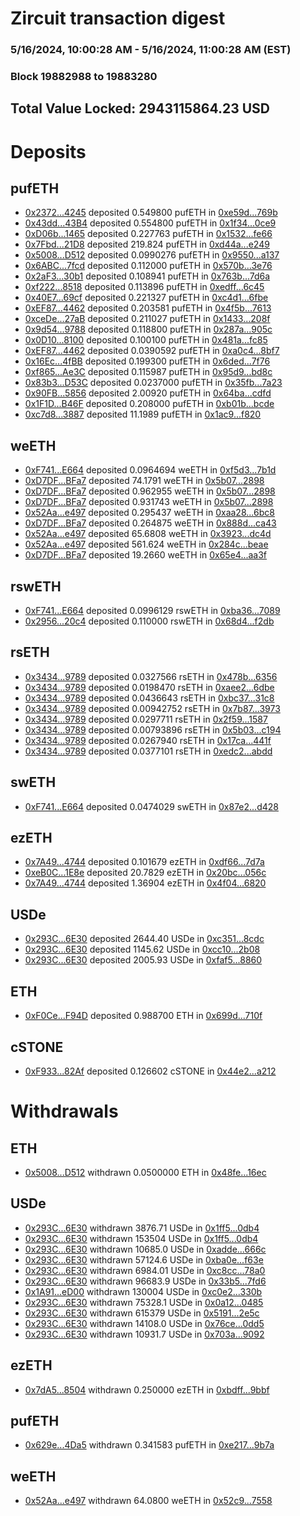 # Zircuit transaction digest
### 5/16/2024, 10:00:28 AM - 5/16/2024, 11:00:28 AM (EST)
### Block 19882988 to 19883280

## Total Value Locked: 2943115864.23 USD

# Deposits
## pufETH
- [0x2372...4245](https://etherscan.io/address/0x23725452f6a077D4100Fd6b5c4fCB76F59784245) deposited 0.549800 pufETH in [0xe59d...769b](https://etherscan.io/tx/0x23725452f6a077D4100Fd6b5c4fCB76F59784245)
- [0x43dd...43B4](https://etherscan.io/address/0x43dd194e2d994C6e76A00aE6e24D1e079b6343B4) deposited 0.554800 pufETH in [0x1f34...0ce9](https://etherscan.io/tx/0x43dd194e2d994C6e76A00aE6e24D1e079b6343B4)
- [0xD06b...1465](https://etherscan.io/address/0xD06bEb4c921057cfc47F74a15F3461438BF01465) deposited 0.227763 pufETH in [0x1532...fe66](https://etherscan.io/tx/0xD06bEb4c921057cfc47F74a15F3461438BF01465)
- [0x7Fbd...21D8](https://etherscan.io/address/0x7Fbd2bF38983fa8cCC5b121D8d97aab1325121D8) deposited 219.824 pufETH in [0xd44a...e249](https://etherscan.io/tx/0x7Fbd2bF38983fa8cCC5b121D8d97aab1325121D8)
- [0x5008...D512](https://etherscan.io/address/0x5008F6F5d44b5E05b196f144A9788CFe192DD512) deposited 0.0990276 pufETH in [0x9550...a137](https://etherscan.io/tx/0x5008F6F5d44b5E05b196f144A9788CFe192DD512)
- [0x6ABC...7fcd](https://etherscan.io/address/0x6ABCb8Cda92EEdBc4881833d78db4840DdA47fcd) deposited 0.112000 pufETH in [0x570b...3e76](https://etherscan.io/tx/0x6ABCb8Cda92EEdBc4881833d78db4840DdA47fcd)
- [0x2aF3...30b1](https://etherscan.io/address/0x2aF3A464f38fbA5191Bf0E27c70d4F9AfD9430b1) deposited 0.108941 pufETH in [0x763b...7d6a](https://etherscan.io/tx/0x2aF3A464f38fbA5191Bf0E27c70d4F9AfD9430b1)
- [0xf222...8518](https://etherscan.io/address/0xf222219150864df4c71505fabF4F4c44BFEA8518) deposited 0.113896 pufETH in [0xedff...6c45](https://etherscan.io/tx/0xf222219150864df4c71505fabF4F4c44BFEA8518)
- [0x40E7...69cf](https://etherscan.io/address/0x40E79eF28e2e3757923B31798DCBc550c34469cf) deposited 0.221327 pufETH in [0xc4d1...6fbe](https://etherscan.io/tx/0x40E79eF28e2e3757923B31798DCBc550c34469cf)
- [0xEF87...4462](https://etherscan.io/address/0xEF87578F224297441b218b4Bb71b37584f9a4462) deposited 0.203581 pufETH in [0x4f5b...7613](https://etherscan.io/tx/0xEF87578F224297441b218b4Bb71b37584f9a4462)
- [0xceDe...27aB](https://etherscan.io/address/0xceDe1B324AA74bb92E8aEb7882eDeD37047727aB) deposited 0.211027 pufETH in [0x1433...208f](https://etherscan.io/tx/0xceDe1B324AA74bb92E8aEb7882eDeD37047727aB)
- [0x9d54...9788](https://etherscan.io/address/0x9d54853c938DbFBe381006b3E69A6533A0279788) deposited 0.118800 pufETH in [0x287a...905c](https://etherscan.io/tx/0x9d54853c938DbFBe381006b3E69A6533A0279788)
- [0x0D10...8100](https://etherscan.io/address/0x0D109a8c9b053f536115F5B212b80aA367108100) deposited 0.100100 pufETH in [0x481a...fc85](https://etherscan.io/tx/0x0D109a8c9b053f536115F5B212b80aA367108100)
- [0xEF87...4462](https://etherscan.io/address/0xEF87578F224297441b218b4Bb71b37584f9a4462) deposited 0.0390592 pufETH in [0xa0c4...8bf7](https://etherscan.io/tx/0xEF87578F224297441b218b4Bb71b37584f9a4462)
- [0x16Ec...4fBB](https://etherscan.io/address/0x16Ecd6ECDa9AfCF3975e3856b1799Af99b414fBB) deposited 0.199300 pufETH in [0x6ded...7f76](https://etherscan.io/tx/0x16Ecd6ECDa9AfCF3975e3856b1799Af99b414fBB)
- [0xf865...Ae3C](https://etherscan.io/address/0xf8659BcfA5a0955de8dd5828426aee9fDeA1Ae3C) deposited 0.115987 pufETH in [0x95d9...bd8c](https://etherscan.io/tx/0xf8659BcfA5a0955de8dd5828426aee9fDeA1Ae3C)
- [0x83b3...D53C](https://etherscan.io/address/0x83b359A37BDb3552117D73306052395036feD53C) deposited 0.0237000 pufETH in [0x35fb...7a23](https://etherscan.io/tx/0x83b359A37BDb3552117D73306052395036feD53C)
- [0x90FB...5856](https://etherscan.io/address/0x90FB7cd4569009f7748855e4752031E703b65856) deposited 2.00920 pufETH in [0x64ba...cdfd](https://etherscan.io/tx/0x90FB7cd4569009f7748855e4752031E703b65856)
- [0x1F1D...B46F](https://etherscan.io/address/0x1F1D77bc17605188C2c4548e8171F1C8Bb9DB46F) deposited 0.208000 pufETH in [0xb01b...bcde](https://etherscan.io/tx/0x1F1D77bc17605188C2c4548e8171F1C8Bb9DB46F)
- [0xc7d8...3887](https://etherscan.io/address/0xc7d8c7D8795c5cD4437539667D4C5A8fe33F3887) deposited 11.1989 pufETH in [0x1ac9...f820](https://etherscan.io/tx/0xc7d8c7D8795c5cD4437539667D4C5A8fe33F3887)
## weETH
- [0xF741...E664](https://etherscan.io/address/0xF741A8e16885bCfBA45fD8b1900ed27788B9E664) deposited 0.0964694 weETH in [0xf5d3...7b1d](https://etherscan.io/tx/0xF741A8e16885bCfBA45fD8b1900ed27788B9E664)
- [0xD7DF...BFa7](https://etherscan.io/address/0xD7DF7E085214743530afF339aFC420c7c720BFa7) deposited 74.1791 weETH in [0x5b07...2898](https://etherscan.io/tx/0xD7DF7E085214743530afF339aFC420c7c720BFa7)
- [0xD7DF...BFa7](https://etherscan.io/address/0xD7DF7E085214743530afF339aFC420c7c720BFa7) deposited 0.962955 weETH in [0x5b07...2898](https://etherscan.io/tx/0xD7DF7E085214743530afF339aFC420c7c720BFa7)
- [0xD7DF...BFa7](https://etherscan.io/address/0xD7DF7E085214743530afF339aFC420c7c720BFa7) deposited 0.931743 weETH in [0x5b07...2898](https://etherscan.io/tx/0xD7DF7E085214743530afF339aFC420c7c720BFa7)
- [0x52Aa...e497](https://etherscan.io/address/0x52Aa899454998Be5b000Ad077a46Bbe360F4e497) deposited 0.295437 weETH in [0xaa28...6bc8](https://etherscan.io/tx/0x52Aa899454998Be5b000Ad077a46Bbe360F4e497)
- [0xD7DF...BFa7](https://etherscan.io/address/0xD7DF7E085214743530afF339aFC420c7c720BFa7) deposited 0.264875 weETH in [0x888d...ca43](https://etherscan.io/tx/0xD7DF7E085214743530afF339aFC420c7c720BFa7)
- [0x52Aa...e497](https://etherscan.io/address/0x52Aa899454998Be5b000Ad077a46Bbe360F4e497) deposited 65.6808 weETH in [0x3923...dc4d](https://etherscan.io/tx/0x52Aa899454998Be5b000Ad077a46Bbe360F4e497)
- [0x52Aa...e497](https://etherscan.io/address/0x52Aa899454998Be5b000Ad077a46Bbe360F4e497) deposited 561.624 weETH in [0x284c...beae](https://etherscan.io/tx/0x52Aa899454998Be5b000Ad077a46Bbe360F4e497)
- [0xD7DF...BFa7](https://etherscan.io/address/0xD7DF7E085214743530afF339aFC420c7c720BFa7) deposited 19.2660 weETH in [0x65e4...aa3f](https://etherscan.io/tx/0xD7DF7E085214743530afF339aFC420c7c720BFa7)
## rswETH
- [0xF741...E664](https://etherscan.io/address/0xF741A8e16885bCfBA45fD8b1900ed27788B9E664) deposited 0.0996129 rswETH in [0xba36...7089](https://etherscan.io/tx/0xF741A8e16885bCfBA45fD8b1900ed27788B9E664)
- [0x2956...20c4](https://etherscan.io/address/0x295621cFE3909A537989cc04B5D2f42f4eCD20c4) deposited 0.110000 rswETH in [0x68d4...f2db](https://etherscan.io/tx/0x295621cFE3909A537989cc04B5D2f42f4eCD20c4)
## rsETH
- [0x3434...9789](https://etherscan.io/address/0x34349c5569e7B846c3558961552D2202760A9789) deposited 0.0327566 rsETH in [0x478b...6356](https://etherscan.io/tx/0x34349c5569e7B846c3558961552D2202760A9789)
- [0x3434...9789](https://etherscan.io/address/0x34349c5569e7B846c3558961552D2202760A9789) deposited 0.0198470 rsETH in [0xaee2...6dbe](https://etherscan.io/tx/0x34349c5569e7B846c3558961552D2202760A9789)
- [0x3434...9789](https://etherscan.io/address/0x34349c5569e7B846c3558961552D2202760A9789) deposited 0.0436643 rsETH in [0xbc37...31c8](https://etherscan.io/tx/0x34349c5569e7B846c3558961552D2202760A9789)
- [0x3434...9789](https://etherscan.io/address/0x34349c5569e7B846c3558961552D2202760A9789) deposited 0.00942752 rsETH in [0x7b87...3973](https://etherscan.io/tx/0x34349c5569e7B846c3558961552D2202760A9789)
- [0x3434...9789](https://etherscan.io/address/0x34349c5569e7B846c3558961552D2202760A9789) deposited 0.0297711 rsETH in [0x2f59...1587](https://etherscan.io/tx/0x34349c5569e7B846c3558961552D2202760A9789)
- [0x3434...9789](https://etherscan.io/address/0x34349c5569e7B846c3558961552D2202760A9789) deposited 0.00793896 rsETH in [0x5b03...c194](https://etherscan.io/tx/0x34349c5569e7B846c3558961552D2202760A9789)
- [0x3434...9789](https://etherscan.io/address/0x34349c5569e7B846c3558961552D2202760A9789) deposited 0.0267940 rsETH in [0x17ca...441f](https://etherscan.io/tx/0x34349c5569e7B846c3558961552D2202760A9789)
- [0x3434...9789](https://etherscan.io/address/0x34349c5569e7B846c3558961552D2202760A9789) deposited 0.0377101 rsETH in [0xedc2...abdd](https://etherscan.io/tx/0x34349c5569e7B846c3558961552D2202760A9789)
## swETH
- [0xF741...E664](https://etherscan.io/address/0xF741A8e16885bCfBA45fD8b1900ed27788B9E664) deposited 0.0474029 swETH in [0x87e2...d428](https://etherscan.io/tx/0xF741A8e16885bCfBA45fD8b1900ed27788B9E664)
## ezETH
- [0x7A49...4744](https://etherscan.io/address/0x7A493Be5c2ce014cD049Bf178a1ac0Db1B434744) deposited 0.101679 ezETH in [0xdf66...7d7a](https://etherscan.io/tx/0x7A493Be5c2ce014cD049Bf178a1ac0Db1B434744)
- [0xeB0C...1E8e](https://etherscan.io/address/0xeB0Cda1a52f9ac0bD5293bd65b52eD07168e1E8e) deposited 20.7829 ezETH in [0x20bc...056c](https://etherscan.io/tx/0xeB0Cda1a52f9ac0bD5293bd65b52eD07168e1E8e)
- [0x7A49...4744](https://etherscan.io/address/0x7A493Be5c2ce014cD049Bf178a1ac0Db1B434744) deposited 1.36904 ezETH in [0x4f04...6820](https://etherscan.io/tx/0x7A493Be5c2ce014cD049Bf178a1ac0Db1B434744)
## USDe
- [0x293C...6E30](https://etherscan.io/address/0x293C6937D8D82e05B01335F7B33FBA0c8e256E30) deposited 2644.40 USDe in [0xc351...8cdc](https://etherscan.io/tx/0x293C6937D8D82e05B01335F7B33FBA0c8e256E30)
- [0x293C...6E30](https://etherscan.io/address/0x293C6937D8D82e05B01335F7B33FBA0c8e256E30) deposited 1145.62 USDe in [0xcc10...2b08](https://etherscan.io/tx/0x293C6937D8D82e05B01335F7B33FBA0c8e256E30)
- [0x293C...6E30](https://etherscan.io/address/0x293C6937D8D82e05B01335F7B33FBA0c8e256E30) deposited 2005.93 USDe in [0xfaf5...8860](https://etherscan.io/tx/0x293C6937D8D82e05B01335F7B33FBA0c8e256E30)
## ETH
- [0xF0Ce...F94D](https://etherscan.io/address/0xF0Ce4ea2589B44efeA5B36B8F0a305E71Bb2F94D) deposited 0.988700 ETH in [0x699d...710f](https://etherscan.io/tx/0xF0Ce4ea2589B44efeA5B36B8F0a305E71Bb2F94D)
## cSTONE
- [0xF933...82Af](https://etherscan.io/address/0xF93398D57C34aea3238E9e893122d021F49682Af) deposited 0.126602 cSTONE in [0x44e2...a212](https://etherscan.io/tx/0xF93398D57C34aea3238E9e893122d021F49682Af)
# Withdrawals
## ETH
- [0x5008...D512](https://etherscan.io/address/0x5008F6F5d44b5E05b196f144A9788CFe192DD512) withdrawn 0.0500000 ETH in [0x48fe...16ec](https://etherscan.io/tx/0x5008F6F5d44b5E05b196f144A9788CFe192DD512)
## USDe
- [0x293C...6E30](https://etherscan.io/address/0x293C6937D8D82e05B01335F7B33FBA0c8e256E30) withdrawn 3876.71 USDe in [0x1ff5...0db4](https://etherscan.io/tx/0x293C6937D8D82e05B01335F7B33FBA0c8e256E30)
- [0x293C...6E30](https://etherscan.io/address/0x293C6937D8D82e05B01335F7B33FBA0c8e256E30) withdrawn 153504 USDe in [0x1ff5...0db4](https://etherscan.io/tx/0x293C6937D8D82e05B01335F7B33FBA0c8e256E30)
- [0x293C...6E30](https://etherscan.io/address/0x293C6937D8D82e05B01335F7B33FBA0c8e256E30) withdrawn 10685.0 USDe in [0xadde...666c](https://etherscan.io/tx/0x293C6937D8D82e05B01335F7B33FBA0c8e256E30)
- [0x293C...6E30](https://etherscan.io/address/0x293C6937D8D82e05B01335F7B33FBA0c8e256E30) withdrawn 57124.6 USDe in [0xba0e...f63e](https://etherscan.io/tx/0x293C6937D8D82e05B01335F7B33FBA0c8e256E30)
- [0x293C...6E30](https://etherscan.io/address/0x293C6937D8D82e05B01335F7B33FBA0c8e256E30) withdrawn 6984.01 USDe in [0xc8cc...78a0](https://etherscan.io/tx/0x293C6937D8D82e05B01335F7B33FBA0c8e256E30)
- [0x293C...6E30](https://etherscan.io/address/0x293C6937D8D82e05B01335F7B33FBA0c8e256E30) withdrawn 96683.9 USDe in [0x33b5...7fd6](https://etherscan.io/tx/0x293C6937D8D82e05B01335F7B33FBA0c8e256E30)
- [0x1A91...eD00](https://etherscan.io/address/0x1A91bC55FBcA057581fE7Ccae0F89111e704eD00) withdrawn 130004 USDe in [0xc0e2...330b](https://etherscan.io/tx/0x1A91bC55FBcA057581fE7Ccae0F89111e704eD00)
- [0x293C...6E30](https://etherscan.io/address/0x293C6937D8D82e05B01335F7B33FBA0c8e256E30) withdrawn 75328.1 USDe in [0x0a12...0485](https://etherscan.io/tx/0x293C6937D8D82e05B01335F7B33FBA0c8e256E30)
- [0x293C...6E30](https://etherscan.io/address/0x293C6937D8D82e05B01335F7B33FBA0c8e256E30) withdrawn 615379 USDe in [0x5191...2e5c](https://etherscan.io/tx/0x293C6937D8D82e05B01335F7B33FBA0c8e256E30)
- [0x293C...6E30](https://etherscan.io/address/0x293C6937D8D82e05B01335F7B33FBA0c8e256E30) withdrawn 14108.0 USDe in [0x76ce...0dd5](https://etherscan.io/tx/0x293C6937D8D82e05B01335F7B33FBA0c8e256E30)
- [0x293C...6E30](https://etherscan.io/address/0x293C6937D8D82e05B01335F7B33FBA0c8e256E30) withdrawn 10931.7 USDe in [0x703a...9092](https://etherscan.io/tx/0x293C6937D8D82e05B01335F7B33FBA0c8e256E30)
## ezETH
- [0x7dA5...8504](https://etherscan.io/address/0x7dA565230143A156A4a42Fb701a7004A24538504) withdrawn 0.250000 ezETH in [0xbdff...9bbf](https://etherscan.io/tx/0x7dA565230143A156A4a42Fb701a7004A24538504)
## pufETH
- [0x629e...4Da5](https://etherscan.io/address/0x629e8F471c6376BF95F6325153aBE4C1432c4Da5) withdrawn 0.341583 pufETH in [0xe217...9b7a](https://etherscan.io/tx/0x629e8F471c6376BF95F6325153aBE4C1432c4Da5)
## weETH
- [0x52Aa...e497](https://etherscan.io/address/0x52Aa899454998Be5b000Ad077a46Bbe360F4e497) withdrawn 64.0800 weETH in [0x52c9...7558](https://etherscan.io/tx/0x52Aa899454998Be5b000Ad077a46Bbe360F4e497)
